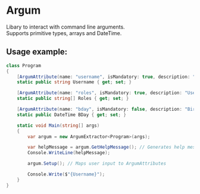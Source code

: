 # Argum
Libary to interact with command line arguments.<br/>
Supports primitive types, arrays and DateTime.<br/>
## Usage example:
```c#
class Program
{
    [ArgumAttribute(name: "username", isMandatory: true, description: "Username argument.")]
    static public string Username { get; set; }

    [ArgumAttribute(name: "roles", isMandatory: true, description: "User roles argument.")]
    static public string[] Roles { get; set; }

    [ArgumAttribute(name: "bday", isMandatory: false, description: "Birthday argument.")]
    static public DateTime BDay { get; set; }

    static void Main(string[] args)
    {
        var argum = new ArgumExtractor<Program>(args);

        var helpMessage = argum.GetHelpMessage(); // Generates help message from ArgumAttributes
        Console.WriteLine(helpMessage);

        argum.Setup(); // Maps user input to ArgumAttributes

        Console.Write($"{Username}");
    }
}
```
